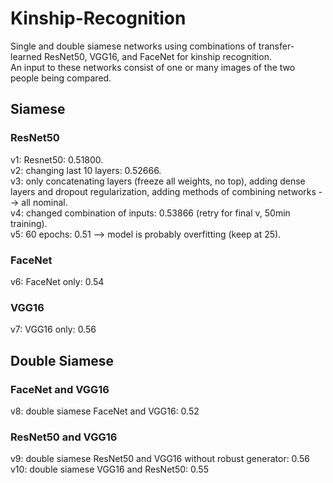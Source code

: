 # Kinship-Recognition
Single and double siamese networks using combinations of transfer-learned ResNet50, VGG16, and FaceNet for kinship recognition.  
An input to these networks consist of one or many images of the two people being compared.  

## Siamese ##

### ResNet50 ###
v1: Resnet50: 0.51800.  
v2: changing last 10 layers: 0.52666.  
v3: only concatenating layers (freeze all weights, no top), adding dense layers and dropout regularization, adding methods of combining networks --> all nominal.     
v4: changed combination of inputs: 0.53866 (retry for final v, 50min training).  
v5: 60 epochs: 0.51 --> model is probably overfitting (keep at 25).   

### FaceNet ###
v6: FaceNet only: 0.54  

### VGG16 ###
v7: VGG16 only: 0.56  

## Double Siamese ##

### FaceNet and VGG16 ###
v8: double siamese FaceNet and VGG16: 0.52  

### ResNet50 and VGG16 ###
v9: double siamese ResNet50 and VGG16 without robust generator: 0.56  
v10: double siamese VGG16 and ResNet50: 0.55 

